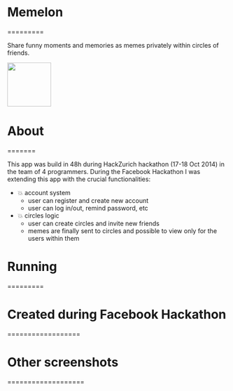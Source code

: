 # Memelon
=========

Share funny moments and memories as memes privately within circles of friends.

<img src="http://oi59.tinypic.com/vrbkn5.jpg" style="width:100px">

# About
=======

This app was build in 48h during HackZurich hackathon (17-18 Oct 2014) in the team of 4 programmers.
During the Facebook Hackathon I was extending this app with the crucial functionalities:

* :boom: account system
	* user can register and create new account
	* user can log in/out, remind password, etc
* :boom: circles logic
	* user can create circles and invite new friends
	* memes are finally sent to circles and possible to view only for the users within them

# Running
=========

# Created during Facebook Hackathon
==================

# Other screenshots
===================
